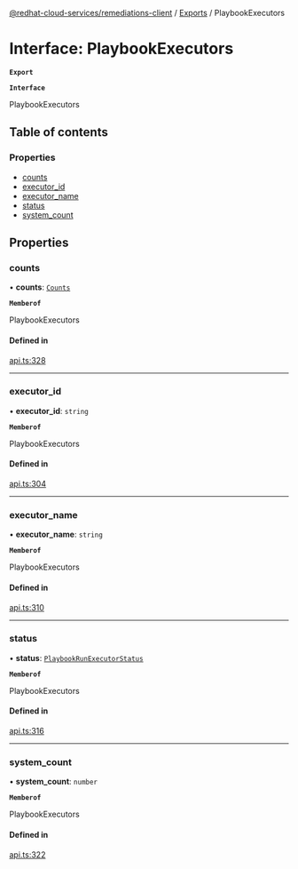 [@redhat-cloud-services/remediations-client](../README.md) / [Exports](../modules.md) / PlaybookExecutors

# Interface: PlaybookExecutors

**`Export`**

**`Interface`**

PlaybookExecutors

## Table of contents

### Properties

- [counts](PlaybookExecutors.md#counts)
- [executor\_id](PlaybookExecutors.md#executor_id)
- [executor\_name](PlaybookExecutors.md#executor_name)
- [status](PlaybookExecutors.md#status)
- [system\_count](PlaybookExecutors.md#system_count)

## Properties

### counts

• **counts**: [`Counts`](Counts.md)

**`Memberof`**

PlaybookExecutors

#### Defined in

[api.ts:328](https://github.com/RedHatInsights/javascript-clients/blob/master/packages/remediations/api.ts#L328)

___

### executor\_id

• **executor\_id**: `string`

**`Memberof`**

PlaybookExecutors

#### Defined in

[api.ts:304](https://github.com/RedHatInsights/javascript-clients/blob/master/packages/remediations/api.ts#L304)

___

### executor\_name

• **executor\_name**: `string`

**`Memberof`**

PlaybookExecutors

#### Defined in

[api.ts:310](https://github.com/RedHatInsights/javascript-clients/blob/master/packages/remediations/api.ts#L310)

___

### status

• **status**: [`PlaybookRunExecutorStatus`](../enums/PlaybookRunExecutorStatus.md)

**`Memberof`**

PlaybookExecutors

#### Defined in

[api.ts:316](https://github.com/RedHatInsights/javascript-clients/blob/master/packages/remediations/api.ts#L316)

___

### system\_count

• **system\_count**: `number`

**`Memberof`**

PlaybookExecutors

#### Defined in

[api.ts:322](https://github.com/RedHatInsights/javascript-clients/blob/master/packages/remediations/api.ts#L322)
